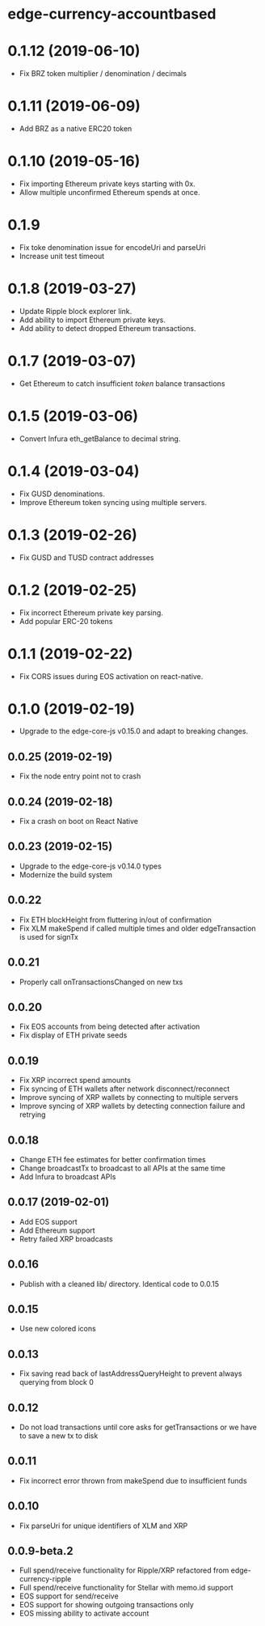 # edge-currency-accountbased

# 0.1.12 (2019-06-10)

- Fix BRZ token multiplier / denomination / decimals

# 0.1.11 (2019-06-09)

- Add BRZ as a native ERC20 token

# 0.1.10 (2019-05-16)

- Fix importing Ethereum private keys starting with 0x.
- Allow multiple unconfirmed Ethereum spends at once.

# 0.1.9

- Fix toke denomination issue for encodeUri and parseUri
- Increase unit test timeout

# 0.1.8 (2019-03-27)

- Update Ripple block explorer link.
- Add ability to import Ethereum private keys.
- Add ability to detect dropped Ethereum transactions.

# 0.1.7 (2019-03-07)

- Get Ethereum to catch insufficient *token* balance transactions

# 0.1.5 (2019-03-06)

- Convert Infura eth_getBalance to decimal string.

# 0.1.4 (2019-03-04)

- Fix GUSD denominations.
- Improve Ethereum token syncing using multiple servers.

# 0.1.3 (2019-02-26)

- Fix GUSD and TUSD contract addresses

# 0.1.2 (2019-02-25)

- Fix incorrect Ethereum private key parsing.
- Add popular ERC-20 tokens

# 0.1.1 (2019-02-22)

- Fix CORS issues during EOS activation on react-native.

# 0.1.0 (2019-02-19)

- Upgrade to the edge-core-js v0.15.0 and adapt to breaking changes.

## 0.0.25 (2019-02-19)

* Fix the node entry point not to crash

## 0.0.24 (2019-02-18)

* Fix a crash on boot on React Native

## 0.0.23 (2019-02-15)

* Upgrade to the edge-core-js v0.14.0 types
* Modernize the build system

## 0.0.22

* Fix ETH blockHeight from fluttering in/out of confirmation
* Fix XLM makeSpend if called multiple times and older edgeTransaction is used for signTx

## 0.0.21

* Properly call onTransactionsChanged on new txs

## 0.0.20

* Fix EOS accounts from being detected after activation
* Fix display of ETH private seeds

## 0.0.19

* Fix XRP incorrect spend amounts
* Fix syncing of ETH wallets after network disconnect/reconnect
* Improve syncing of XRP wallets by connecting to multiple servers
* Improve syncing of XRP wallets by detecting connection failure and retrying

## 0.0.18

* Change ETH fee estimates for better confirmation times
* Change broadcastTx to broadcast to all APIs at the same time
* Add Infura to broadcast APIs

## 0.0.17 (2019-02-01)

* Add EOS support
* Add Ethereum support
* Retry failed XRP broadcasts

## 0.0.16

* Publish with a cleaned lib/ directory. Identical code to 0.0.15

## 0.0.15

* Use new colored icons

## 0.0.13

* Fix saving read back of lastAddressQueryHeight to prevent always querying from block 0

## 0.0.12

* Do not load transactions until core asks for getTransactions or we have to save a new tx to disk

## 0.0.11

* Fix incorrect error thrown from makeSpend due to insufficient funds

## 0.0.10

* Fix parseUri for unique identifiers of XLM and XRP

## 0.0.9-beta.2

* Full spend/receive functionality for Ripple/XRP refactored from edge-currency-ripple
* Full spend/receive functionality for Stellar with memo.id support
* EOS support for send/receive
* EOS support for showing outgoing transactions only
* EOS missing ability to activate account
